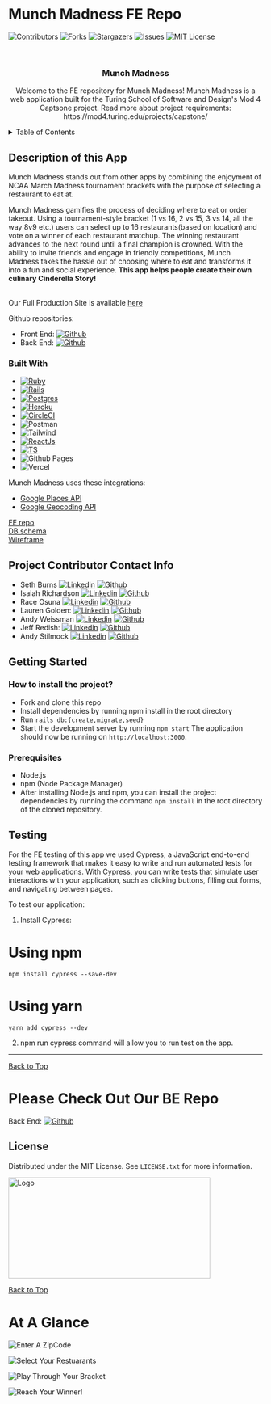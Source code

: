 # Munch Madness FE Repo


<a id="readme-top"></a>

<!-- PROJECT SHIELDS -->


[![Contributors][contributors-shield]][contributors-url]
[![Forks][forks-shield]][forks-url]
[![Stargazers][stars-shield]][stars-url]
[![Issues][issues-shield]][issues-url]
[![MIT License][license-shield]][license-url]


<!-- PROJECT LOGO -->
<br />
<div align="center">
  <a href="https://munch-madness-be-8b56c3719f5f.herokuapp.com/">
  </a>

<h3 align="center">Munch Madness</h3>

  <p align="center">
    Welcome to the FE repository for Munch Madness!
    Munch Madness is a web application built for the Turing School of Software and Design's Mod 4 Captsone project. Read more about project requirements: https://mod4.turing.edu/projects/capstone/
  </p>
</div>

<!-- TABLE OF CONTENTS -->
<details>
  <summary>Table of Contents</summary>
  <ol>
    <li>
      <a href="#description-of-this-app">Description of this App</a>
      <ul>
        <li><a href="#built-with">Built With</a></li>
      </ul>
    </li>
    <li><a href="#Project Contributor Contact Info">Project Contributor Contact Info</a></li>
    <li>
      <a href="#getting-started">Getting Started</a>
        <li><a href="#prerequisites">Prerequisites</a></li>
    </li>
    <li><a href="#testing">Testing</a></li>
    <li><a href="#license">License</a></li>
  </ol>
</details>


## Description of this App

Munch Madness stands out from other apps by combining the enjoyment of NCAA March Madness tournament brackets with the purpose of selecting a restaurant to eat at.

Munch Madness gamifies the process of deciding where to eat or order takeout. Using a tournament-style bracket (1 vs 16, 2 vs 15, 3 vs 14, all the way 8v9 etc.) users can select up to 16 restaurants(based on location) and vote on a winner of each restaurant matchup. The winning restaurant advances to the next round until a final champion is crowned. With the ability to invite friends and engage in friendly competitions, Munch Madness takes the hassle out of choosing where to eat and transforms it into a fun and social experience. <b>This app helps people create their own culinary Cinderella Story!</b>
<br><br>

Our Full Production Site is available [here](https://munch-madness-ewdwpr2d4-munchmadness.vercel.app/)

Github repositories:
* Front End: [![Github][Github]][project-fe-gh-url]
* Back End:  [![Github][Github]][project-be-gh-url]


<!-- <p align="right">(<a href="#readme-top">back to top</a>)</p> -->

### Built With

* [![Ruby][Ruby]][Ruby-url]
* [![Rails][Rails]][Rails-url]
* [![Postgres][Postgres]][Postgres-url]
* [![Heroku][Heroku]][Heroku-url]
* [![CircleCI][CircleCI]][CircleCI-url]
* ![Postman](https://img.shields.io/badge/Postman-FF6C37?style=for-the-badge&logo=postman&logoColor=white)
* [![Tailwind][Tailwind]][Tailwind-url]
* [![ReactJs][ReactJs]][ReactJs-url]
* [![TS][TS]][TS-url]
* ![Github Pages](https://img.shields.io/badge/github%20pages-121013?style=for-the-badge&logo=github&logoColor=white)
* ![Vercel](https://img.shields.io/badge/vercel-%23000000.svg?style=for-the-badge&logo=vercel&logoColor=white)

Munch Madness uses these integrations:
* [Google Places API](https://developers.google.com/maps/documentation/places/web-service/overview)
* [Google Geocoding API](https://developers.google.com/maps/documentation/geocoding/overview)




[FE repo](https://github.com/Munch-Madness/munch_madness_fe) <br>
[DB schema](https://dbdesigner.page.link/UGcXsAniT1vJ812M6) <br>
[Wireframe](https://www.canva.com/design/DAFsSBRgGTE/gNAdr2pdnqz-cZFXEYKXsw/edit) 


## Project Contributor Contact Info
* Seth Burns [![Linkedin][Linkedin-shield]][seth-li-url] [![Github][Github]][seth-gh-url]
* Isaiah Richardson [![Linkedin][Linkedin-shield]][isaiah-li-url] [![Github][Github]][isaiah-gh-url]
* Race Osuna [![Linkedin][Linkedin-shield]][race-li-url] [![Github][Github]][race-gh-url]
* Lauren Golden: [![Linkedin][Linkedin-shield]][lauren-li-url] [![Github][Github]][lauren-gh-url]
* Andy Weissman [![Linkedin][Linkedin-shield]][andy-li-url] [![Github][Github]][andy-gh-url]
* Jeff Redish:   [![Linkedin][Linkedin-shield]][jeff-li-url] [![Github][Github]][jeff-gh-url]
* Andy Stilmock [![Linkedin][Linkedin-shield]][stilmock-li-url] [![Github][Github]][stilmock-gh-url]


## Getting Started

  <h3> How to install the project?</h3>

- Fork and clone this repo
- Install dependencies by running npm install in the root directory
- Run `rails db:{create,migrate,seed}`
- Start the development server by running `npm start`
  The application should now be running on `http://localhost:3000`.

### Prerequisites

* Node.js 
* npm (Node Package Manager) 
* After installing Node.js and npm, you can install the project dependencies by running the command `npm install` in the root directory of the cloned repository.


<!-- Testing -->
## Testing
For the FE testing of this app we used Cypress, a JavaScript end-to-end testing framework that makes it easy to write and run automated tests for your web applications. With Cypress, you can write tests that simulate user interactions with your application, such as clicking buttons, filling out forms, and navigating between pages.

To test our application:
1. Install Cypress: 

# Using npm
`npm install cypress --save-dev`

# Using yarn
`yarn add cypress --dev`

2. npm run cypress command will allow you to run test on the app.
---
[Back to Top](#readme-top)


# Please Check Out Our BE Repo

Back End:  [![Github][Github]][project-be-gh-url]

<!-- LICENSE -->
## License

Distributed under the MIT License. See `LICENSE.txt` for more information.



<img src="munch-madness-logo-k.png" alt="Logo" width="400" height="200" margin="0">

[Back to Top](#readme-top)

<!-- CONTACT -->

<!-- MARKDOWN LINKS & IMAGES -->
<!-- https://www.markdownguide.org/basic-syntax/#reference-style-links -->
[contributors-shield]: https://img.shields.io/github/contributors/Munch-Madness/munch_madness_be.svg?style=for-the-badge
[contributors-url]: https://github.com/Munch-Madness/munch_madness_be/graphs/contributors
[forks-shield]: https://img.shields.io/github/forks/Munch-Madness/munch_madness_be.svg?style=for-the-badge
[forks-url]: https://github.com/Munch-Madness/munch_madness_be/network/members
[stars-shield]: https://img.shields.io/github/stars/Munch-Madness/munch_madness_be.svg?style=for-the-badge
[stars-url]: https://github.com/Munch-Madness/munch_madness_be/stargazers
[issues-shield]: https://img.shields.io/github/issues/Munch-Madness/munch_madness_be.svg?style=for-the-badge
[issues-url]: https://github.com/Munch-Madness/munch_madness_be/issues
[license-shield]: https://img.shields.io/github/license/Munch-Madness/munch_madness_be.svg?style=for-the-badge
[license-url]: https://github.com/Munch-Madness/munch_madness_be/blob/main/LICENSE.txt
[linkedin-shield]: https://img.shields.io/badge/LinkedIn-0077B5?style=for-the-badge&logo=linkedin&logoColor=white
[lauren-li-url]: https://www.linkedin.com/in/goldenll/
[jeff-li-url]: https://www.linkedin.com/in/jredish/
[stilmock-li-url]: https://www.linkedin.com/in/andrew-stilmock-9ba598270/
[andy-li-url]: https://www.linkedin.com/in/andy-weissman/
[seth-li-url]: https://www.linkedin.com/in/seth-burns-aa339bba/
[isaiah-li-url]: https://www.linkedin.com/in/
[race-li-url]: https://www.linkedin.com/in/raceosuna/
[Github]: https://img.shields.io/badge/GitHub-100000?style=for-the-badge&logo=github&logoColor=white
[project-fe-gh-url]: https://github.com/Munch-Madness/munch_madness_fe
[project-be-gh-url]: https://github.com/Munch-Madness/munch_madness_be
[jeff-gh-url]: https://github.com/Jredish11
[lauren-gh-url]: https://github.com/goldenll
[andy-gh-url]: https://github.com/andyweissman6
[stilmock-gh-url]: https://github.com/AStilmock
[seth-gh-url]: https://github.com/SethBurns
[isaiah-gh-url]: https://github.com/CapCinematic
[race-gh-url]: https://github.com/RaceOsuna
[Ruby]: https://img.shields.io/badge/Ruby-CC342D?style=for-the-badge&logo=ruby&logoColor=white
[Ruby-url]: https://www.ruby-lang.org/en/
[Tailwind]: https://img.shields.io/badge/Tailwind-191970?style=for-the-badge&logo=tailwindcss&logoColor=white
[Tailwind-url]: https://tailwindcss.com/
[Rails]: https://img.shields.io/badge/Ruby_on_Rails-CC0000?style=for-the-badge&logo=ruby-on-rails&logoColor=white
[Rails-url]: https://rubyonrails.org/
[Postgres]: https://img.shields.io/badge/PostgreSQL-316192?style=for-the-badge&logo=postgresql&logoColor=white
[Postgres-url]: https://www.postgresql.org/
[Heroku]: https://img.shields.io/badge/Heroku-430098?style=for-the-badge&logo=heroku&logoColor=white
[Heroku-url]: https://devcenter.heroku.com/articles/getting-started-with-rails7
[CircleCI]: https://img.shields.io/badge/circleci-343434?style=for-the-badge&logo=circleci&logoColor=white
[CircleCI-url]: https://circleci.com/
[ReactJs]: https://img.shields.io/badge/-ReactJs-61DAFB?logo=react&logoColor=white&style=for-the-badge
[ReactJs-url]: https://react.dev/
[TS]: https://shields.io/badge/TypeScript-3178C6?logo=TypeScript&logoColor=FFF&style=flat-square
[TS-url]: https://www.typescriptlang.org/

# At A Glance

![Enter A ZipCode](/public/assets/zipcode.png)

![Select Your Restuarants](/public/assets/Selected.png)

![Play Through Your Bracket](/public/assets/Bracket.png)

![Reach Your Winner!](/public/assets/PetesWinner.png)